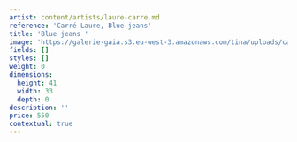 ```yaml
---
artist: content/artists/laure-carre.md
reference: 'Carré Laure, Blue jeans'
title: 'Blue jeans '
image: 'https://galerie-gaia.s3.eu-west-3.amazonaws.com/tina/uploads/carre-laure/blue jeans 41X33.jpg'
fields: []
styles: []
weight: 0
dimensions:
  height: 41
  width: 33
  depth: 0
description: ''
price: 550
contextual: true
---
```


